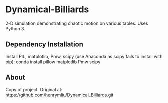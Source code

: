 # Dynamical-Billiards

2-D simulation demonstrating chaotic motion on various tables. Uses Python 3.

## Dependency Installation

Install PIL, matplotlib, Pmw, scipy (use Anaconda as scipy fails to install with pip): conda install pillow matplotlib Pmw scipy

## About

Copy of project.  Original at: https://github.com/henrymliu/Dynamical_Billiards.git 
